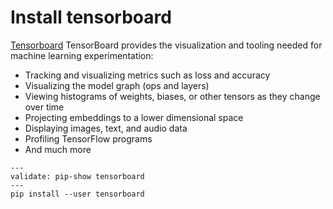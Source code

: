 # Install tensorboard

[Tensorboard](https://www.tensorflow.org/tensorboard) TensorBoard
provides the visualization and tooling needed for machine learning
experimentation:

- Tracking and visualizing metrics such as loss and accuracy
- Visualizing the model graph (ops and layers)
- Viewing histograms of weights, biases, or other tensors as they change over time
- Projecting embeddings to a lower dimensional space
- Displaying images, text, and audio data
- Profiling TensorFlow programs
- And much more

```shell
---
validate: pip-show tensorboard
---
pip install --user tensorboard
```
